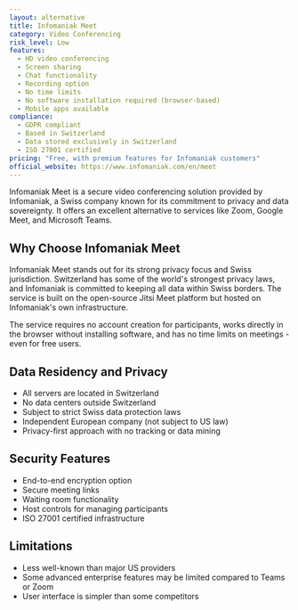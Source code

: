 ```yaml
---
layout: alternative
title: Infomaniak Meet
category: Video Conferencing
risk_level: Low
features:
  - HD video conferencing
  - Screen sharing
  - Chat functionality
  - Recording option
  - No time limits
  - No software installation required (browser-based)
  - Mobile apps available
compliance:
  - GDPR compliant
  - Based in Switzerland
  - Data stored exclusively in Switzerland
  - ISO 27001 certified
pricing: "Free, with premium features for Infomaniak customers"
official_website: https://www.infomaniak.com/en/meet
---
```


Infomaniak Meet is a secure video conferencing solution provided by Infomaniak, a Swiss company known for its commitment to privacy and data sovereignty. It offers an excellent alternative to services like Zoom, Google Meet, and Microsoft Teams.

## Why Choose Infomaniak Meet

Infomaniak Meet stands out for its strong privacy focus and Swiss jurisdiction. Switzerland has some of the world's strongest privacy laws, and Infomaniak is committed to keeping all data within Swiss borders. The service is built on the open-source Jitsi Meet platform but hosted on Infomaniak's own infrastructure.

The service requires no account creation for participants, works directly in the browser without installing software, and has no time limits on meetings - even for free users.

## Data Residency and Privacy

- All servers are located in Switzerland
- No data centers outside Switzerland
- Subject to strict Swiss data protection laws
- Independent European company (not subject to US law)
- Privacy-first approach with no tracking or data mining

## Security Features

- End-to-end encryption option
- Secure meeting links
- Waiting room functionality
- Host controls for managing participants
- ISO 27001 certified infrastructure

## Limitations

- Less well-known than major US providers
- Some advanced enterprise features may be limited compared to Teams or Zoom
- User interface is simpler than some competitors
